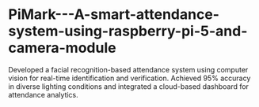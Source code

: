 # PiMark---A-smart-attendance-system-using-raspberry-pi-5-and-camera-module
Developed a facial recognition-based attendance system using computer vision for real-time identification and verification. Achieved 95% accuracy in diverse lighting conditions and integrated a cloud-based dashboard for attendance analytics.
